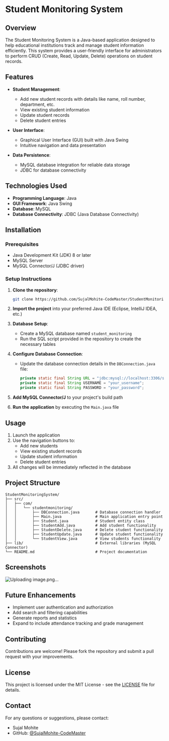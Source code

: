 # Student Monitoring System

## Overview
The Student Monitoring System is a Java-based application designed to help educational institutions track and manage student information efficiently. This system provides a user-friendly interface for administrators to perform CRUD (Create, Read, Update, Delete) operations on student records.

## Features

- **Student Management**:
  - Add new student records with details like name, roll number, department, etc.
  - View existing student information
  - Update student records
  - Delete student entries

- **User Interface**:
  - Graphical User Interface (GUI) built with Java Swing
  - Intuitive navigation and data presentation

- **Data Persistence**:
  - MySQL database integration for reliable data storage
  - JDBC for database connectivity

## Technologies Used

- **Programming Language**: Java
- **GUI Framework**: Java Swing
- **Database**: MySQL
- **Database Connectivity**: JDBC (Java Database Connectivity)

## Installation

### Prerequisites
- Java Development Kit (JDK) 8 or later
- MySQL Server
- MySQL Connector/J (JDBC driver)

### Setup Instructions

1. **Clone the repository**:
   ```bash
   git clone https://github.com/SujalMohite-CodeMaster/StudentMonitoringSystem.git
   ```

2. **Import the project** into your preferred Java IDE (Eclipse, IntelliJ IDEA, etc.)

3. **Database Setup**:
   - Create a MySQL database named `student_monitoring`
   - Run the SQL script provided in the repository to create the necessary tables

4. **Configure Database Connection**:
   - Update the database connection details in the `DBConnection.java` file:
     ```java
     private static final String URL = "jdbc:mysql://localhost:3306/student_monitoring";
     private static final String USERNAME = "your_username";
     private static final String PASSWORD = "your_password";
     ```

5. **Add MySQL Connector/J** to your project's build path

6. **Run the application** by executing the `Main.java` file

## Usage

1. Launch the application
2. Use the navigation buttons to:
   - Add new students
   - View existing student records
   - Update student information
   - Delete student entries
3. All changes will be immediately reflected in the database

## Project Structure

```
StudentMonitoringSystem/
├── src/
│   ├── com/
│   │   └── studentmonitoring/
│   │       ├── DBConnection.java       # Database connection handler
│   │       ├── Main.java               # Main application entry point
│   │       ├── Student.java            # Student entity class
│   │       ├── StudentAdd.java         # Add student functionality
│   │       ├── StudentDelete.java      # Delete student functionality
│   │       ├── StudentUpdate.java      # Update student functionality
│   │       └── StudentView.java        # View students functionality
├── lib/                                # External libraries (MySQL Connector)
└── README.md                           # Project documentation
```

## Screenshots

![Uploading image.png…]()


## Future Enhancements

- Implement user authentication and authorization
- Add search and filtering capabilities
- Generate reports and statistics
- Expand to include attendance tracking and grade management

## Contributing

Contributions are welcome! Please fork the repository and submit a pull request with your improvements.

## License

This project is licensed under the MIT License - see the [LICENSE](LICENSE) file for details.

## Contact

For any questions or suggestions, please contact:
- Sujal Mohite
- GitHub: [@SujalMohite-CodeMaster](https://github.com/SujalMohite-CodeMaster)
